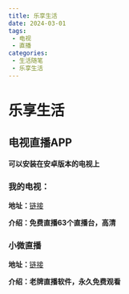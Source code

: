 ```yaml
---
title: 乐享生活
date: 2024-03-01
tags: 
 - 电视
 - 直播
categories:
 - 生活随笔
 - 乐享生活
---
```


# 乐享生活

## 电视直播APP

**可以安装在安卓版本的电视上**

### 我的电视：

**地址：**[链接](https://github.com/lizongying/my-tv)

**介绍：免费直播63个直播台，高清**

### 小微直播

**地址：**[链接](http://www.xiaoweizhibo.net/)

**介绍：老牌直播软件，永久免费观看**
